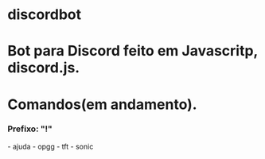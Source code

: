 # discordbot
 
<h1>Bot para Discord feito em Javascritp, discord.js.</h1>

<h1>Comandos(em andamento).</h1>
<h3>Prefixo: "!"</h3>
- ajuda
- opgg
- tft
- sonic
